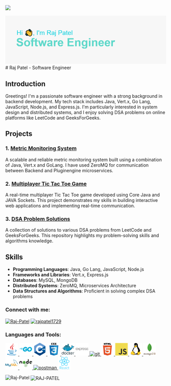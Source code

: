![](https://komarev.com/ghpvc/?username=RAJPATEL-DROID&color=green)

<img src="header.png" alt="Banner that says Raj Patel - Backend Developer">
# Raj Patel - Software Engineer

## Introduction
Greetings! I'm a passionate software engineer with a strong background in backend development. My tech stack includes Java, Vert.x, Go Lang, JavaScript, Node.js, and Express.js. I'm particularly interested in system design and distributed systems, and I enjoy solving DSA problems on online platforms like LeetCode and GeeksForGeeks.

## Projects
### 1. [Metric Monitoring System](https://github.com/rajpatel-droid/metricmonitoringsystem)
A scalable and reliable metric monitoring system built using a combination of Java, Vert.x and GoLang. I have used ZeroMQ for communication between Backend and Pluginengine microservices.

### 2. [Multiplayer Tic Tac Toe Game](https://github.com/rajpatel-droid/Multiplayer-TicTacToe-JAVA)
A real-time multiplayer Tic Tac Toe game developed using Core Java and JAVA Sockets. This project demonstrates my skills in building interactive web applications and implementing real-time communication.

### 3. [DSA Problem Solutions](https://github.com/rajpatel-droid/LeetCode-Repo)
A collection of solutions to various DSA problems from LeetCode and GeeksForGeeks. This repository highlights my problem-solving skills and algorithms knowledge.

## Skills
- **Programming Languages**: Java, Go Lang, JavaScript, Node.js
- **Frameworks and Libraries**: Vert.x, Express.js
- **Databases**: MySQL, MongoDB
- **Distributed Systems**: ZeroMQ, Microservices Architecture
- **Data Structures and Algorithms**: Proficient in solving complex DSA problems



<h3 align="left">Connect with me:</h3>
<p align="left">
<a href="https://www.linkedin.com/in/raj-patel-2003" target="blank"><img align="center" src="https://raw.githubusercontent.com/rahuldkjain/github-profile-readme-generator/master/src/images/icons/Social/linked-in-alt.svg" alt="Raj-Patel" height="30" width="40" /></a>
<a href="https://www.leetcode.com/rajpatel1729/" target="blank"><img align="center" src="https://raw.githubusercontent.com/rahuldkjain/github-profile-readme-generator/master/src/images/icons/Social/leet-code.svg" alt="rajpatel1729" height="30" width="40" /></a>
</p>

<h3 align="left">Languages and Tools:</h3>
<p align="left"><a href="https://www.w3schools.com/java/" target="_blank" rel="noreferrer"> <img src="https://raw.githubusercontent.com/devicons/devicon/master/icons/java/java-original.svg" alt="java" width="40" height="40"/> </a> 
  <a href="https://www.w3schools.com/go/" target="_blank" rel="noreferrer"> <img src="https://raw.githubusercontent.com/devicons/devicon/master/icons/go/go-original-wordmark.svg" alt="java" width="40" height="40"/> </a>
<a href="https://www.w3schools.com/cpp/" target="_blank" rel="noreferrer"> <img src="https://raw.githubusercontent.com/devicons/devicon/master/icons/cplusplus/cplusplus-original.svg" alt="cplusplus" width="40" height="40"/> </a> <a href="https://www.w3schools.com/css/" target="_blank" rel="noreferrer"> <img src="https://raw.githubusercontent.com/devicons/devicon/master/icons/css3/css3-original-wordmark.svg" alt="css3" width="40" height="40"/> </a> <a href="https://www.docker.com/" target="_blank" rel="noreferrer"> <img src="https://raw.githubusercontent.com/devicons/devicon/master/icons/docker/docker-original-wordmark.svg" alt="docker" width="40" height="40"/> </a> <a href="https://expressjs.com" target="_blank" rel="noreferrer"> <img src="https://raw.githubusercontent.com/devicons/devicon/master/icons/express/express-original-wordmark.svg" alt="express" width="40" height="40"/> </a> <a href="https://git-scm.com/" target="_blank" rel="noreferrer"> <img src="https://www.vectorlogo.zone/logos/git-scm/git-scm-icon.svg" alt="git" width="40" height="40"/> </a> <a href="https://www.w3.org/html/" target="_blank" rel="noreferrer"> <img src="https://raw.githubusercontent.com/devicons/devicon/master/icons/html5/html5-original-wordmark.svg" alt="html5" width="40" height="40"/> </a> </a> <a href="https://developer.mozilla.org/en-US/docs/Web/JavaScript" target="_blank" rel="noreferrer"> <img src="https://raw.githubusercontent.com/devicons/devicon/master/icons/javascript/javascript-original.svg" alt="javascript" width="40" height="40"/> </a> <a href="https://www.linux.org/" target="_blank" rel="noreferrer"> <img src="https://raw.githubusercontent.com/devicons/devicon/master/icons/linux/linux-original.svg" alt="linux" width="40" height="40"/> </a> <a href="https://www.mongodb.com/" target="_blank" rel="noreferrer"> <img src="https://raw.githubusercontent.com/devicons/devicon/master/icons/mongodb/mongodb-original-wordmark.svg" alt="mongodb" width="40" height="40"/> </a> <a href="https://www.mysql.com/" target="_blank" rel="noreferrer"> <img src="https://raw.githubusercontent.com/devicons/devicon/master/icons/mysql/mysql-original-wordmark.svg" alt="mysql" width="40" height="40"/> </a> <a href="https://nodejs.org" target="_blank" rel="noreferrer"> <img src="https://raw.githubusercontent.com/devicons/devicon/master/icons/nodejs/nodejs-original-wordmark.svg" alt="nodejs" width="40" height="40"/> </a> <a href="https://postman.com" target="_blank" rel="noreferrer"> <img src="https://www.vectorlogo.zone/logos/getpostman/getpostman-icon.svg" alt="postman" width="40" height="40"/> </a><a href="https://reactjs.org/" target="_blank" rel="noreferrer"> <img src="https://raw.githubusercontent.com/devicons/devicon/master/icons/react/react-original-wordmark.svg" alt="react" width="40" height="40"/> </a> </p>

<p><img align="left" src="https://github-readme-stats.vercel.app/api/top-langs?username=RAJPATEL-DROID&show_icons=true&locale=en&layout=compact" alt="Raj-Patel" /></p>

<p>&nbsp;<img align="center" src="https://github-readme-stats.vercel.app/api?username=RAJPATEL-DROID&show_icons=true&locale=en" alt="RAJ-PATEL" /></p>


